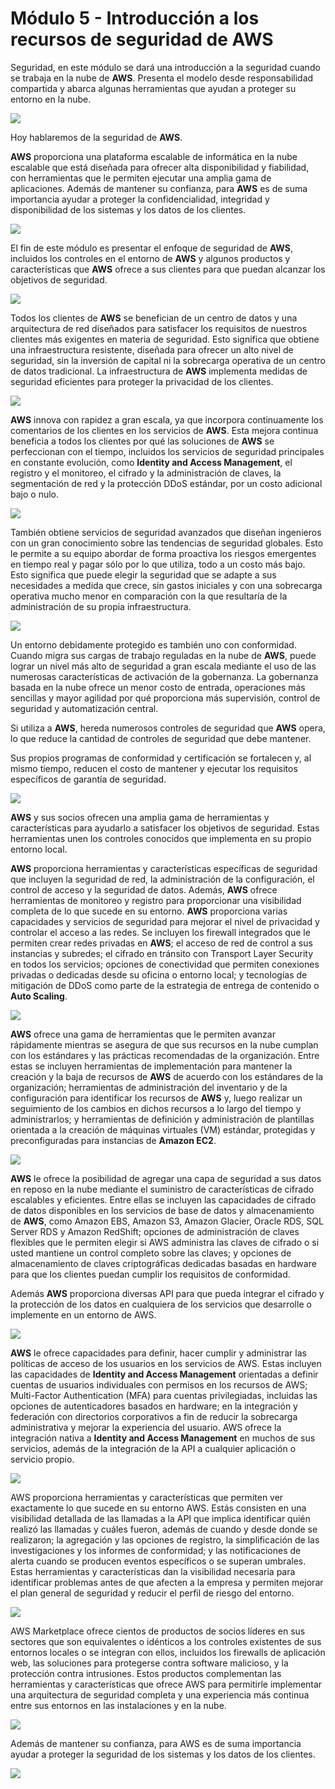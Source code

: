 # Módulo 5 - Introducción a los recursos de seguridad de AWS

Seguridad, en este módulo se dará una introducción a la seguridad cuando se trabaja en la nube de **AWS**. Presenta el modelo desde responsabilidad compartida y abarca algunas herramientas que ayudan a proteger su entorno en la nube.

![](../aws-images/aws-modulo-05/m5-sprincipales-aws-002.png)

Hoy hablaremos de la seguridad de **AWS**.

**AWS** proporciona una plataforma escalable de informática en la nube escalable que está diseñada para ofrecer alta disponibilidad y fiabilidad, con herramientas que le permiten ejecutar una amplia gama de aplicaciones. Además de mantener su confianza, para **AWS** es de suma importancia ayudar a proteger la confidencialidad, integridad y disponibilidad de los sistemas y los datos de los clientes.

![](../aws-images/aws-modulo-05/m5-sprincipales-aws-003.png)

El fin de este módulo es presentar el enfoque de seguridad de **AWS**, incluidos los controles en el entorno de **AWS** y algunos productos y características que **AWS** ofrece a sus clientes para que puedan alcanzar los objetivos de seguridad.

![](../aws-images/aws-modulo-05/m5-sprincipales-aws-004.png)

Todos los clientes de **AWS** se benefician de un centro de datos y una arquitectura de red diseñados para satisfacer los requisitos de nuestros clientes más exigentes en materia de seguridad. Esto significa que obtiene una infraestructura resistente, diseñada para ofrecer un alto nivel de seguridad, sin la inversión de capital ni la sobrecarga operativa de un centro de datos tradicional. La infraestructura de **AWS** implementa medidas de seguridad eficientes para proteger la privacidad de los clientes.

![](../aws-images/aws-modulo-05/m5-sprincipales-aws-005.png)

**AWS** innova con rapidez a gran escala, ya que incorpora continuamente los comentarios de los clientes en los servicios de **AWS**. Esta mejora continua beneficia a todos los clientes por qué las soluciones de **AWS** se perfeccionan con el tiempo, incluidos los servicios de seguridad principales en constante evolución, como **Identity and Access Management**, el registro y el monitoreo, el cifrado y la administración de claves, la segmentación de red y la protección DDoS estándar, por un costo adicional bajo o nulo.

![](../aws-images/aws-modulo-05/m5-sprincipales-aws-006.png)

También obtiene servicios de seguridad avanzados que diseñan ingenieros con un gran conocimiento sobre las tendencias de seguridad globales. Esto le permite a su equipo abordar de forma proactiva los riesgos emergentes en tiempo real y pagar sólo por lo que utiliza, todo a un costo más bajo. Esto significa que puede elegir la seguridad que se adapte a sus necesidades a medida que crece, sin gastos iniciales y con una sobrecarga operativa mucho menor en comparación con la que resultaría de la administración de su propia infraestructura. 

![](../aws-images/aws-modulo-05/m5-sprincipales-aws-007.png)

Un entorno debidamente protegido es también uno con conformidad. Cuando migra sus cargas de trabajo reguladas en la nube de **AWS**, puede lograr un nivel más alto de seguridad a gran escala mediante el uso de las numerosas características de activación de la gobernanza. La gobernanza basada en la nube ofrece un menor costo de entrada, operaciones más sencillas y mayor agilidad por qué proporciona más supervisión, control de seguridad y automatización central.

Si utiliza a **AWS**, hereda numerosos controles de seguridad que **AWS** opera, lo que reduce la cantidad de controles de seguridad que debe mantener.

Sus propios programas de conformidad y certificación se fortalecen y, al mismo tiempo, reducen el costo de mantener y ejecutar los requisitos específicos de garantía de seguridad.

![](../aws-images/aws-modulo-05/m5-sprincipales-aws-008.png)

**AWS** y sus socios ofrecen una amplia gama de herramientas y características para ayudarlo a satisfacer los objetivos de seguridad. Estas herramientas unen los controles conocidos que implementa en su propio entorno local.

**AWS** proporciona herramientas y características específicas de seguridad que incluyen la seguridad de red, la administración de la configuración, el control de acceso y la seguridad de datos. Además, **AWS** ofrece herramientas de monitoreo y registro para proporcionar una visibilidad completa de lo que sucede en su entorno. **AWS** proporciona varias capacidades y servicios de seguridad para mejorar el nivel de privacidad y controlar el acceso a las redes. Se incluyen los firewall integrados que le permiten crear redes privadas en **AWS**; el acceso de red de control a sus instancias y subredes; el cifrado en tránsito con Transport Layer Security en todos los servicios; opciones de conectividad que permiten conexiones privadas o dedicadas desde su oficina o entorno local; y tecnologías de mitigación de DDoS como parte de la estrategia de entrega de contenido o **Auto Scaling**.

![](../aws-images/aws-modulo-05/m5-sprincipales-aws-009.png)

**AWS** ofrece una gama de herramientas que le permiten avanzar rápidamente mientras se asegura de que sus recursos en la nube cumplan con los estándares y las prácticas recomendadas de la organización. Entre estas se incluyen herramientas de implementación para mantener la creación y la baja de recursos de **AWS** de acuerdo con los estándares de la organización; herramientas de administración del inventario y de la configuración para identificar los recursos de **AWS** y, luego realizar un seguimiento de los cambios en dichos recursos a lo largo del tiempo y administrarlos; y herramientas de definición y administración de plantillas orientada a la creación de máquinas virtuales (VM) estándar, protegidas y preconfiguradas para instancias de **Amazon EC2**.

![](../aws-images/aws-modulo-05/m5-sprincipales-aws-010.png)

**AWS** le ofrece la posibilidad de agregar una capa de seguridad a sus datos en reposo en la nube mediante el suministro de características de cifrado escalables y eficientes. Entre ellas se incluyen las capacidades de cifrado de datos disponibles en los servicios de base de datos y almacenamiento de **AWS**, como Amazon EBS, Amazon S3, Amazon Glacier, Oracle RDS, SQL Server RDS y Amazon RedShift; opciones de administración de claves flexibles que le permiten elegir si AWS administra las claves de cifrado o si usted mantiene un control completo sobre las claves; y opciones de almacenamiento de claves criptográficas dedicadas basadas en hardware para que los clientes puedan cumplir los requisitos de conformidad.

Además **AWS** proporciona diversas API para que pueda integrar el cifrado y la protección de los datos en cualquiera de los servicios que desarrolle o implemente en un entorno de AWS.

![](../aws-images/aws-modulo-05/m5-sprincipales-aws-011.png)

**AWS** le ofrece capacidades para definir, hacer cumplir y administrar las políticas de acceso de los usuarios en los servicios de AWS. Estas incluyen las capacidades de **Identity and Access Management** orientadas a definir cuentas de usuarios individuales con permisos en los recursos de AWS; Multi-Factor Authentication (MFA) para cuentas privilegiadas, incluidas las opciones de autenticadores basados en hardware; en la integración y federación con directorios corporativos a fin de reducir la sobrecarga administrativa y mejorar la experiencia del usuario. AWS ofrece la integración nativa a **Identity and Access Management** en muchos de sus servicios, además de la integración de la API a cualquier aplicación o servicio propio.

![](../aws-images/aws-modulo-05/m5-sprincipales-aws-012.png)

AWS proporciona herramientas y características que permiten ver exactamente lo que sucede en su entorno AWS. Estás consisten en una visibilidad detallada de las llamadas a la API que implica identificar quién realizó las llamadas y cuáles fueron, además de cuando y desde donde se realizaron; la agregación y las opciones de registro, la simplificación de las investigaciones y los informes de conformidad; y las notificaciones de alerta cuando se producen eventos específicos o se superan umbrales. Estas herramientas y características dan la visibilidad necesaria para identificar problemas antes de que afecten a la empresa y permiten mejorar el plan general de seguridad y reducir el perfil de riesgo del entorno. 

![](../aws-images/aws-modulo-05/m5-sprincipales-aws-013.png)

AWS Marketplace ofrece cientos de productos de socios líderes en sus sectores que son equivalentes o idénticos a los controles existentes de sus entornos locales o se integran con ellos, incluidos los firewalls de aplicación web, las soluciones para protegerse contra software malicioso, y la protección contra intrusiones. Estos productos complementan las herramientas y características que ofrece AWS para permitirle implementar una arquitectura de seguridad completa y una experiencia más continua entre sus  entornos en las instalaciones y en la nube.

![](../aws-images/aws-modulo-05/m5-sprincipales-aws-014.png)

Además de mantener su confianza, para AWS es de suma importancia ayudar a proteger la seguridad de los sistemas y los datos de los clientes. 

![](../aws-images/aws-modulo-05/m5-sprincipales-aws-015.png)